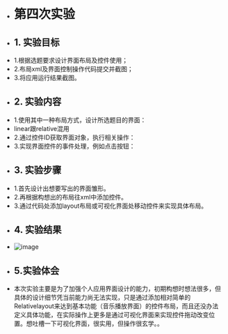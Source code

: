 ﻿+ # 第四次实验  
+ ## 1. 实验目标  
+ 1.根据选题要求设计界面布局及控件使用；    
+ 2.布局xml及界面控制操作代码提交并截图；  
+ 3.将应用运行结果截图。    
+ ## 2. 实验内容  
+ 1.使用其中一种布局方式，设计所选题目的界面：  
+ linear跟relative混用  
+ 2.通过控件ID获取界面对象，执行相关操作：  
+ 3.实现界面控件的事件处理，例如点击按钮：  
+ ## 3. 实验步骤
+ 1.首先设计出想要写出的界面雏形。
+ 2.再根据构想出的布局往xml中添加控件。
+ 3.通过代码处添加layout布局或可视化界面处移动控件来实现具体布局。
+ ## 4. 实验结果  
+ ![image](https://github.com/LoadedFreak/android-labs-2018/blob/master/soft1614080902417/%234/381750699705308589.jpg)
+ ## 5.实验体会
+ 本次实验主要是为了加强个人应用界面设计的能力，初期构想时想法很多，但具体的设计细节凭当前能力尚无法实现，只是通过添加相对简单的Relativelayout来达到基本功能（音乐播放界面）的控件布局，而且还没办法定义具体功能，在实际操作上更多是通过可视化界面来实现控件拖动改变位置。想吐槽一下可视化界面，很实用，但操作很玄学。。
